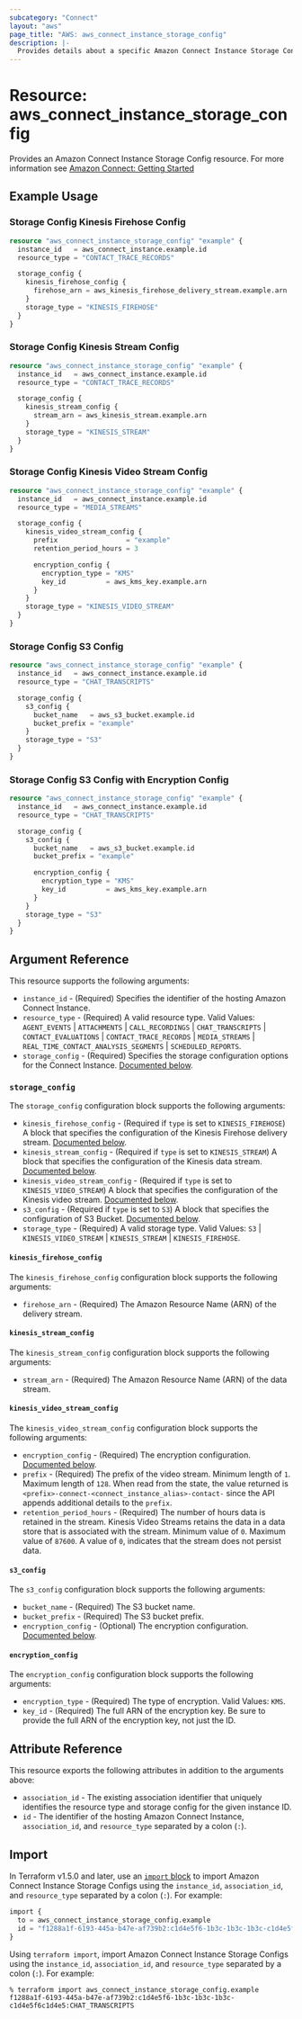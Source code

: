 ```yaml
---
subcategory: "Connect"
layout: "aws"
page_title: "AWS: aws_connect_instance_storage_config"
description: |-
  Provides details about a specific Amazon Connect Instance Storage Config.
---
```


# Resource: aws_connect_instance_storage_config

Provides an Amazon Connect Instance Storage Config resource. For more information see
[Amazon Connect: Getting Started](https://docs.aws.amazon.com/connect/latest/adminguide/amazon-connect-get-started.html)

## Example Usage

### Storage Config Kinesis Firehose Config

```terraform
resource "aws_connect_instance_storage_config" "example" {
  instance_id   = aws_connect_instance.example.id
  resource_type = "CONTACT_TRACE_RECORDS"

  storage_config {
    kinesis_firehose_config {
      firehose_arn = aws_kinesis_firehose_delivery_stream.example.arn
    }
    storage_type = "KINESIS_FIREHOSE"
  }
}
```

### Storage Config Kinesis Stream Config

```terraform
resource "aws_connect_instance_storage_config" "example" {
  instance_id   = aws_connect_instance.example.id
  resource_type = "CONTACT_TRACE_RECORDS"

  storage_config {
    kinesis_stream_config {
      stream_arn = aws_kinesis_stream.example.arn
    }
    storage_type = "KINESIS_STREAM"
  }
}
```

### Storage Config Kinesis Video Stream Config

```terraform
resource "aws_connect_instance_storage_config" "example" {
  instance_id   = aws_connect_instance.example.id
  resource_type = "MEDIA_STREAMS"

  storage_config {
    kinesis_video_stream_config {
      prefix                 = "example"
      retention_period_hours = 3

      encryption_config {
        encryption_type = "KMS"
        key_id          = aws_kms_key.example.arn
      }
    }
    storage_type = "KINESIS_VIDEO_STREAM"
  }
}
```

### Storage Config S3 Config

```terraform
resource "aws_connect_instance_storage_config" "example" {
  instance_id   = aws_connect_instance.example.id
  resource_type = "CHAT_TRANSCRIPTS"

  storage_config {
    s3_config {
      bucket_name   = aws_s3_bucket.example.id
      bucket_prefix = "example"
    }
    storage_type = "S3"
  }
}
```

### Storage Config S3 Config with Encryption Config

```terraform
resource "aws_connect_instance_storage_config" "example" {
  instance_id   = aws_connect_instance.example.id
  resource_type = "CHAT_TRANSCRIPTS"

  storage_config {
    s3_config {
      bucket_name   = aws_s3_bucket.example.id
      bucket_prefix = "example"

      encryption_config {
        encryption_type = "KMS"
        key_id          = aws_kms_key.example.arn
      }
    }
    storage_type = "S3"
  }
}
```

## Argument Reference

This resource supports the following arguments:

* `instance_id` - (Required) Specifies the identifier of the hosting Amazon Connect Instance.
* `resource_type` - (Required) A valid resource type. Valid Values: `AGENT_EVENTS` | `ATTACHMENTS` | `CALL_RECORDINGS` | `CHAT_TRANSCRIPTS` | `CONTACT_EVALUATIONS` | `CONTACT_TRACE_RECORDS` | `MEDIA_STREAMS` | `REAL_TIME_CONTACT_ANALYSIS_SEGMENTS` | `SCHEDULED_REPORTS`.
* `storage_config` - (Required) Specifies the storage configuration options for the Connect Instance. [Documented below](#storage_config).

### `storage_config`

The `storage_config` configuration block supports the following arguments:

* `kinesis_firehose_config` - (Required if `type` is set to `KINESIS_FIREHOSE`) A block that specifies the configuration of the Kinesis Firehose delivery stream. [Documented below](#kinesis_firehose_config).
* `kinesis_stream_config` - (Required if `type` is set to `KINESIS_STREAM`) A block that specifies the configuration of the Kinesis data stream. [Documented below](#kinesis_stream_config).
* `kinesis_video_stream_config` - (Required if `type` is set to `KINESIS_VIDEO_STREAM`) A block that specifies the configuration of the Kinesis video stream. [Documented below](#kinesis_video_stream_config).
* `s3_config` - (Required if `type` is set to `S3`) A block that specifies the configuration of S3 Bucket. [Documented below](#s3_config).
* `storage_type` - (Required) A valid storage type. Valid Values: `S3` | `KINESIS_VIDEO_STREAM` | `KINESIS_STREAM` | `KINESIS_FIREHOSE`.

#### `kinesis_firehose_config`

The `kinesis_firehose_config` configuration block supports the following arguments:

* `firehose_arn` - (Required) The Amazon Resource Name (ARN) of the delivery stream.

#### `kinesis_stream_config`

The `kinesis_stream_config` configuration block supports the following arguments:

* `stream_arn` - (Required) The Amazon Resource Name (ARN) of the data stream.

#### `kinesis_video_stream_config`

The `kinesis_video_stream_config` configuration block supports the following arguments:

* `encryption_config` - (Required) The encryption configuration. [Documented below](#encryption_config).
* `prefix` - (Required) The prefix of the video stream. Minimum length of `1`. Maximum length of `128`. When read from the state, the value returned is `<prefix>-connect-<connect_instance_alias>-contact-` since the API appends additional details to the `prefix`.
* `retention_period_hours` - (Required) The number of hours data is retained in the stream. Kinesis Video Streams retains the data in a data store that is associated with the stream. Minimum value of `0`. Maximum value of `87600`. A value of `0`, indicates that the stream does not persist data.

#### `s3_config`

The `s3_config` configuration block supports the following arguments:

* `bucket_name` - (Required) The S3 bucket name.
* `bucket_prefix` - (Required) The S3 bucket prefix.
* `encryption_config` - (Optional) The encryption configuration. [Documented below](#encryption_config).

#### `encryption_config`

The `encryption_config` configuration block supports the following arguments:

* `encryption_type` - (Required) The type of encryption. Valid Values: `KMS`.
* `key_id` - (Required) The full ARN of the encryption key. Be sure to provide the full ARN of the encryption key, not just the ID.

## Attribute Reference

This resource exports the following attributes in addition to the arguments above:

* `association_id` - The existing association identifier that uniquely identifies the resource type and storage config for the given instance ID.
* `id` - The identifier of the hosting Amazon Connect Instance, `association_id`, and `resource_type` separated by a colon (`:`).

## Import

In Terraform v1.5.0 and later, use an [`import` block](https://developer.hashicorp.com/terraform/language/import) to import Amazon Connect Instance Storage Configs using the `instance_id`, `association_id`, and `resource_type` separated by a colon (`:`). For example:

```terraform
import {
  to = aws_connect_instance_storage_config.example
  id = "f1288a1f-6193-445a-b47e-af739b2:c1d4e5f6-1b3c-1b3c-1b3c-c1d4e5f6c1d4e5:CHAT_TRANSCRIPTS"
}
```

Using `terraform import`, import Amazon Connect Instance Storage Configs using the `instance_id`, `association_id`, and `resource_type` separated by a colon (`:`). For example:

```console
% terraform import aws_connect_instance_storage_config.example f1288a1f-6193-445a-b47e-af739b2:c1d4e5f6-1b3c-1b3c-1b3c-c1d4e5f6c1d4e5:CHAT_TRANSCRIPTS
```

